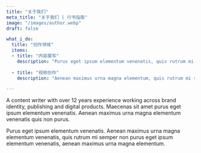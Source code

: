 ```yaml
---
title: "关于我们"
meta_title: "关于我们 | 行书指南"
image: "/images/author.webp"
draft: false

what_i_do:
  title: "创作领域"
  items:
  - title: "内容撰写"
    description: "Purus eget ipsum elementum venenatis, quis rutrum mi semper nonpurus eget ipsum elementum venenatis."
  
  - title: "视频创作"
    description: "Aenean maximus urna magna elementum, quis rutrum mi semper non purus eget ipsum venenatis."

---
```


A content writer with over 12 years experience working across brand identity, publishing and digital products. Maecenas sit amet purus eget ipsum elementum venenatis. Aenean maximus urna magna elementum venenatis quis non purus.

Purus eget ipsum elementum venenatis. Aenean maximus urna magna elementum venenatis, quis rutrum mi semper non purus eget ipsum elementum venenatis, aenean maximus urna magna elementum.
